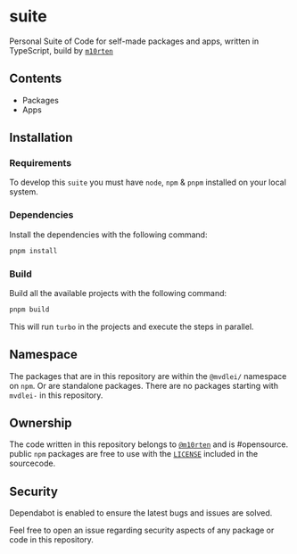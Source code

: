 # suite

Personal Suite of Code for self-made packages and apps, written in TypeScript, build by [`m10rten`](https://github.com/m10rten/)

## Contents

- Packages
- Apps

## Installation

### Requirements

To develop this `suite` you must have `node`, `npm` & `pnpm` installed on your local system.

### Dependencies

Install the dependencies with the following command:

```bash
pnpm install
```

### Build

Build all the available projects with the following command:

```bash
pnpm build
```

This will run `turbo` in the projects and execute the steps in parallel.

## Namespace

The packages that are in this repository are within the `@mvdlei/` namespace on `npm`. Or are standalone packages.
There are no packages starting with `mvdlei-` in this repository.

## Ownership

The code written in this repository belongs to [`@m10rten`](https://github.com/m10rten) and is #opensource. public `npm` packages are free to use with the [`LICENSE`](LICENSE) included in the sourcecode.

## Security

Dependabot is enabled to ensure the latest bugs and issues are solved.

Feel free to open an issue regarding security aspects of any package or code in this repository.
